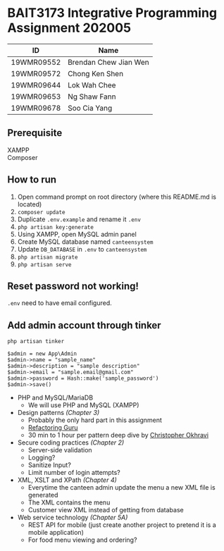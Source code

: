 # BAIT3173 Integrative Programming Assignment 202005

| ID         | Name                  |
| ---------- | --------------------- |
| 19WMR09552 | Brendan Chew Jian Wen |
| 19WMR09572 | Chong Ken Shen        |
| 19WMR09644 | Lok Wah Chee          |
| 19WMR09653 | Ng Shaw Fann          |
| 19WMR09678 | Soo Cia Yang          |

## Prerequisite 
XAMPP  
Composer

## How to run
1. Open command prompt on root directory (where this README.md is located)
2. `composer update`
3. Duplicate `.env.example` and rename it `.env`
4. `php artisan key:generate`
5. Using XAMPP, open MySQL admin panel
6. Create MySQL database named `canteensystem`
7. Update `DB_DATABASE` in `.env` to `canteensystem`
8. `php artisan migrate`
9. `php artisan serve`

## Reset password not working!

`.env` need to have email configured.

## Add admin account through tinker

    php artisan tinker

    $admin = new App\Admin
    $admin->name = "sample_name"
    $admin->description = "sample description"
    $admin->email = "sample.email@gmail.com"
    $admin->password = Hash::make('sample_password')
    $admin->save()



- PHP and MySQL/MariaDB
    - We will use PHP and MySQL (XAMPP)
- Design patterns *(Chapter 3)*
    - Probably the only hard part in this assignment
    - [Refactoring Guru](https://refactoring.guru/design-patterns/catalog)
    - 30 min to 1 hour per pattern deep dive by [Christopher Okhravi](https://www.youtube.com/playlist?list=PLrhzvIcii6GNjpARdnO4ueTUAVR9eMBpc)
- Secure coding practices *(Chapter 2)*
    - Server-side validation
    - Logging?
    - Sanitize Input?
    - Limit number of login attempts?
- XML, XSLT and XPath *(Chapter 4)*
    - Everytime the canteen admin update the menu a new XML file is generated
    - The XML contains the menu
    - Customer view XML instead of getting from database
- Web service technology *(Chapter 5A)*
    - REST API for mobile (just create another project to pretend it is a mobile application)
    - For food menu viewing and ordering?